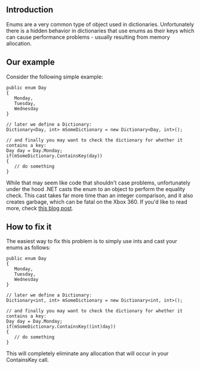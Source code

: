 ## Introduction

Enums are a very common type of object used in dictionaries. Unfortunately there is a hidden behavior in dictionaries that use enums as their keys which can cause performance problems - usually resulting from memory allocation.

## Our example

Consider the following simple example:

    public enum Day
    {
       Monday,
       Tuesday,
       Wednesday
    }

    // later we define a Dictionary:
    Dictionary<Day, int> mSomeDictionary = new Dictionary<Day, int>();

    // and finally you may want to check the dictionary for whether it contains a key:
    Day day = Day.Monday;
    if(mSomeDictionary.ContainsKey(day))
    {
       // do something
    }

While that may seem like code that shouldn't case problems, unfortunately under the hood .NET casts the enum to an object to perform the equality check. This cast takes far more time than an integer comparison, and it also creates garbage, which can be fatal on the Xbox 360. If you'd like to read more, check [this blog post](http://beardseye.blogspot.com/2007/08/nuts-enum-conundrum.html).

## How to fix it

The easiest way to fix this problem is to simply use ints and cast your enums as follows:

    public enum Day
    {
       Monday,
       Tuesday,
       Wednesday
    }

    // later we define a Dictionary:
    Dictionary<int, int> mSomeDictionary = new Dictionary<int, int>();

    // and finally you may want to check the dictionary for whether it contains a key:
    Day day = Day.Monday;
    if(mSomeDictionary.ContainsKey((int)day))
    {
       // do something
    }

This will completely eliminate any allocation that will occur in your ContainsKey call.
